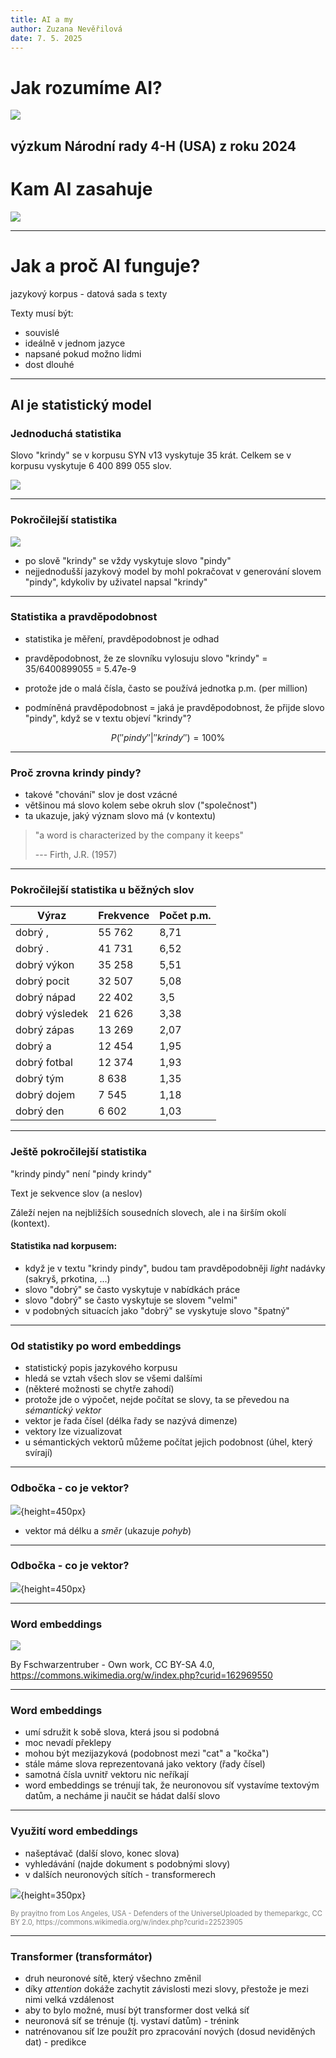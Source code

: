 ```yaml
---
title: AI a my
author: Zuzana Nevěřilová
date: 7. 5. 2025
---
```

# Jak rozumíme AI?

![](jak_rozumi.png)

výzkum Národní rady 4-H (USA) z roku 2024
------------------


# Kam AI zasahuje

![](ai_fields.png)

------------------

# Jak a proč AI funguje?

jazykový korpus - datová sada s texty

Texty musí být:
- souvislé
- ideálně v jednom jazyce
- napsané pokud možno lidmi
- dost dlouhé

------------------

## AI je statistický model

### Jednoduchá statistika

Slovo "krindy" se v korpusu SYN v13 vyskytuje 35 krát. Celkem se v korpusu vyskytuje 6 400 899 055 slov.

![](krindypindy.png)

------------------

### Pokročilejší statistika

![](krindypindy.png)

- po slově "krindy" se vždy vyskytuje slovo "pindy"
- nejjednodušší jazykový model by mohl pokračovat v generování slovem "pindy", kdykoliv by uživatel napsal "krindy"

------------------

### Statistika a pravděpodobnost

- statistika je měření, pravděpodobnost je odhad

- pravděpodobnost, že ze slovníku vylosuju slovo "krindy" = 35/6400899055 = 5.47e-9
- protože jde o malá čísla, často se používá jednotka p.m. (per million)
- podmíněná pravděpodobnost = jaká je pravděpodobnost, že přijde slovo "pindy", když se v textu objeví "krindy"?


$$
P(''pindy''|''krindy'') = 100 \%
$$

------------------


### Proč zrovna krindy pindy?

- takové "chování" slov je dost vzácné
- většinou má slovo kolem sebe okruh slov ("společnost")
- ta ukazuje, jaký význam slovo má (v kontextu)

> "a word is characterized by the company it keeps"
>
> --- Firth, J.R. (1957)

------------------

### Pokročilejší statistika u běžných slov

| Výraz           | Frekvence | Počet p.m. |
|-----------------|-----------|------------|
| dobrý ,         | 55 762    | 8,71       |
| dobrý .         | 41 731    | 6,52       |
| dobrý výkon     | 35 258    | 5,51       |
| dobrý pocit     | 32 507    | 5,08       |
| dobrý nápad     | 22 402    | 3,5        |
| dobrý výsledek  | 21 626    | 3,38       |
| dobrý zápas     | 13 269    | 2,07       |
| dobrý a         | 12 454    | 1,95       |
| dobrý fotbal    | 12 374    | 1,93       |
| dobrý tým       | 8 638     | 1,35       |
| dobrý dojem     | 7 545     | 1,18       |
| dobrý den       | 6 602     | 1,03       |
------------------


### Ještě pokročilejší statistika

"krindy pindy" není "pindy krindy"

Text je sekvence slov (a neslov)

Záleží nejen na nejbližších sousedních slovech, ale i na širším okolí (kontext).

#### Statistika nad korpusem:

- když je v textu "krindy pindy", budou tam pravděpodobněji *light* nadávky (sakryš, prkotina, ...)
- slovo "dobrý" se často vyskytuje v nabídkách práce
- slovo "dobrý" se často vyskytuje se slovem "velmi"
- v podobných situacích jako "dobrý" se vyskytuje slovo "špatný"

------------------

### Od statistiky po word embeddings

- statistický popis jazykového korpusu
- hledá se vztah všech slov se všemi dalšími
- (některé možnosti se chytře zahodí)
- protože jde o výpočet, nejde počítat se slovy, ta se převedou na *sémantický vektor*
- vektor je řada čísel (délka řady se nazývá dimenze)
- vektory lze vizualizovat
- u sémantických vektorů můžeme počítat jejich podobnost (úhel, který svírají)

------------------

### Odbočka - co je vektor?

![](vector1.png){height=450px}

- vektor má délku a *směr* (ukazuje *pohyb*)

------------------

### Odbočka - co je vektor?

![](vector2.png){height=450px}

------------------

### Word embeddings

![](word_embedding.png)

By Fschwarzentruber - Own work, CC BY-SA 4.0, https://commons.wikimedia.org/w/index.php?curid=162969550

------------------

### Word embeddings

- umí sdružit k sobě slova, která jsou si podobná
- moc nevadí překlepy
- mohou být mezijazyková (podobnost mezi "cat" a "kočka")
- stále máme slova reprezentovaná jako vektory (řady čísel)
- samotná čísla uvnitř vektoru nic neříkají
- word embeddings se trénují tak, že neuronovou síť vystavíme textovým datům, a necháme ji naučit se hádat další slovo

------------------

### Využití word embeddings

- našeptávač (další slovo, konec slova)
- vyhledávání (najde dokument s podobnými slovy)
- v dalších neuronových sítích - transformerech

![](transformers.jpg){height=350px}

<span style="color: gray; font-size: 80%">
By prayitno from Los Angeles, USA - Defenders of the UniverseUploaded by themeparkgc, CC BY 2.0, https://commons.wikimedia.org/w/index.php?curid=22523905
</span>

------------------

### Transformer (transformátor)

- druh neuronové sítě, který všechno změnil
- díky *attention* dokáže zachytit závislosti mezi slovy, přestože je mezi nimi velká vzdálenost
- aby to bylo možné, musí být transformer dost velká síť
- neuronová síť se trénuje (tj. vystaví datům) - trénink
- natrénovanou síť lze použít pro zpracování nových (dosud neviděných dat) - predikce

